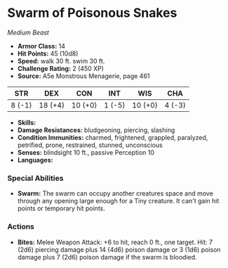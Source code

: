 # Swarm of Poisonous Snakes

*Medium* *Beast*

- **Armor Class:** 14
- **Hit Points:** 45 (10d8)
- **Speed:** walk 30 ft. swim 30 ft.
- **Challenge Rating:** 2 (450 XP)
- **Source:** A5e Monstrous Menagerie, page 461

| STR | DEX | CON | INT | WIS | CHA |
| --- | --- | --- | --- | --- | --- |
| 8 (-1) | 18 (+4) | 10 (+0) | 1 (-5) | 10 (+0) | 4 (-3) |

- **Skills:** 
- **Damage Resistances:** bludgeoning, piercing, slashing
- **Condition Immunities:** charmed, frightened, grappled, paralyzed, petrified, prone, restrained, stunned, unconscious
- **Senses:** blindsight 10 ft., passive Perception 10
- **Languages:** 

### Special Abilities

- **Swarm:** The swarm can occupy another creatures space and move through any opening large enough for a Tiny creature. It can't gain hit points or temporary hit points.

### Actions

- **Bites:** Melee Weapon Attack: +6 to hit, reach 0 ft., one target. Hit: 7 (2d6) piercing damage plus 14 (4d6) poison damage  or 3 (1d6) poison damage plus 7 (2d6) poison damage if the swarm is bloodied.


